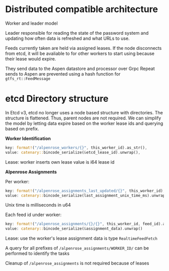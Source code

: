 # Distributed compatible architecture

Worker and leader model

Leader responsible for reading the state of the password system and updating how often data is refreshed and what URLs to use.

Feeds currently taken are held via assigned leases. If the node disconnects from etcd, it will be avaliable to for other workers to start using because their lease would expire.

They send data to the Aspen datastore and processor over Grpc
Repeat sends to Aspen are prevented using a hash function for `gtfs_rt::FeedMessage`

# etcd Directory structure

In Etcd v3, etcd no longer uses a node based structure with directories. The structure is flattened. Thus, parent nodes are not required. We can simplify the model by letting data expire based on the worker lease ids and querying based on prefix.

**Worker Identification**
```rs
key: format!("/alpenrose_workers/{}", this_worker_id).as_str(),
value: catenary::bincode_serialize(&etcd_lease_id).unwrap(),
```
Lease: worker inserts own lease
value is i64 lease id

**Alpenrose Assignments**

Per worker:
```rs
key: format!("/alpenrose_assignments_last_updated/{}", this_worker_id),
value: catenary::bincode_serialize(last_assignment_unix_time_ms).unwrap()
```

Unix time is milliseconds in u64

Each feed id under worker:
```rs
key: format!("/alpenrose_assignments/{}/{}", this_worker_id, feed_id).as_str(),
value: catenary::bincode_serialize(&assignment_data).unwrap()
```

Lease: use the worker's lease
assignment data is type `RealtimeFeedFetch`

A query for all prefixes of `/alpenrose_assignments/WORKER_ID/` can be performed to identify the tasks

Cleanup of `/alpenrose_assignments` is not required because of leases